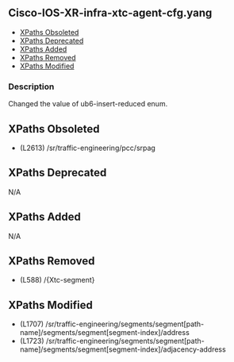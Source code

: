 ## Cisco-IOS-XR-infra-xtc-agent-cfg.yang

- [XPaths Obsoleted](#xpaths-obsoleted)
- [XPaths Deprecated](#xpaths-deprecated)
- [XPaths Added](#xpaths-added)
- [XPaths Removed](#xpaths-removed)
- [XPaths Modified](#xpaths-modified)

### Description

Changed the value of ub6-insert-reduced enum.

## XPaths Obsoleted

- (L2613)	/sr/traffic-engineering/pcc/srpag

## XPaths Deprecated

N/A

## XPaths Added

N/A

## XPaths Removed

- (L588)	/{Xtc-segment}

## XPaths Modified

- (L1707)	/sr/traffic-engineering/segments/segment[path-name]/segments/segment[segment-index]/address
- (L1723)	/sr/traffic-engineering/segments/segment[path-name]/segments/segment[segment-index]/adjacency-address

